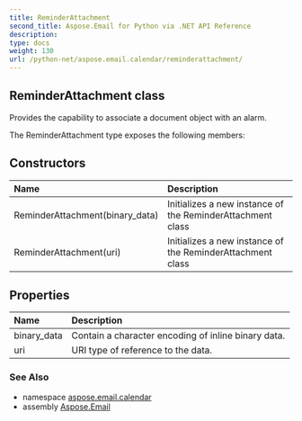```yaml
---
title: ReminderAttachment
second_title: Aspose.Email for Python via .NET API Reference
description: 
type: docs
weight: 130
url: /python-net/aspose.email.calendar/reminderattachment/
---
```


## ReminderAttachment class

Provides the capability to associate a document object with an alarm.

The ReminderAttachment type exposes the following members:
## Constructors
| Name | Description |
| :- | :- |
|ReminderAttachment(binary_data)|Initializes a new instance of the ReminderAttachment class|
|ReminderAttachment(uri)|Initializes a new instance of the ReminderAttachment class|
## Properties
| Name | Description |
| :- | :- |
|binary_data|Contain a character encoding of inline binary data.|
|uri|URI type of reference to the data.|

### See Also

* namespace [aspose.email.calendar](/email/python-net/aspose.email.calendar/)
* assembly [Aspose.Email](/email/python-net/)


